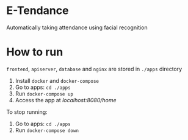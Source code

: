 # E-Tendance

Automatically taking attendance using facial recognition

# How to run

`frontend`, `apiserver`, `database` and `nginx` are stored in `./apps` directory

1. Install `docker` and `docker-compose`
2. Go to apps: `cd ./apps`
3. Run `docker-compose up`
4. Access the app at *localhost:8080/home*

To stop running:

1. Go to apps: `cd ./apps`
2. Run `docker-compose down`
